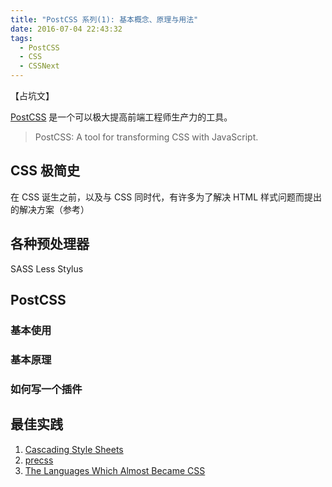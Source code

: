 ```yaml
---
title: "PostCSS 系列(1): 基本概念、原理与用法"
date: 2016-07-04 22:43:32
tags: 
  - PostCSS
  - CSS
  - CSSNext
---
```


【占坑文】

[PostCSS](http://postcss.org/) 是一个可以极大提高前端工程师生产力的工具。

> PostCSS:
> A tool for transforming CSS with JavaScript.

<!-- more -->

## CSS 极简史

在 CSS 诞生之前，以及与 CSS 同时代，有许多为了解决 HTML 样式问题而提出的解决方案（参考）

## 各种预处理器

SASS
Less
Stylus

## PostCSS

### 基本使用

### 基本原理

### 如何写一个插件

## 最佳实践



1. [Cascading Style Sheets](https://en.wikipedia.org/wiki/Cascading_Style_Sheets)
2. [precss](https://github.com/jonathantneal/precss)
3. [The Languages Which Almost Became CSS](https://eager.io/blog/the-languages-which-almost-were-css/)